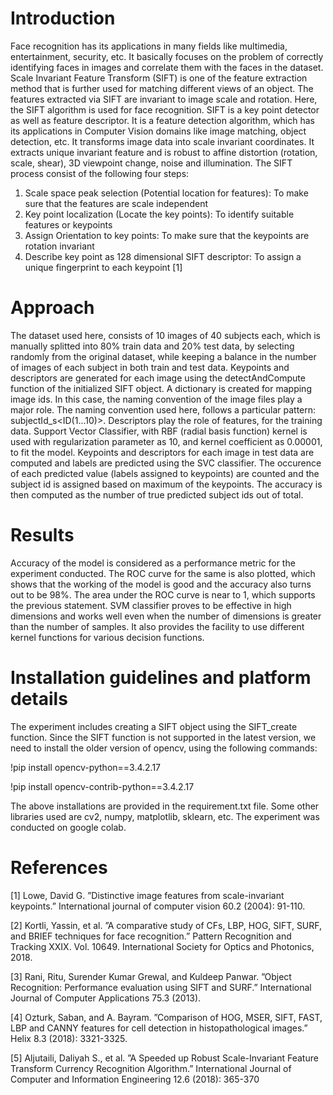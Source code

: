 # Introduction
Face recognition has its applications in many fields like multimedia, entertainment, security, etc. It basically focuses on the problem of correctly identifying faces in images and correlate them with the faces in the dataset. Scale Invariant Feature Transform (SIFT) is one of the feature extraction method that is further used for matching different views of an object. The features extracted via SIFT are invariant to image scale and rotation. Here, the SIFT algorithm is used for face recognition.
SIFT is a key point detector as well as feature descriptor. It is a feature detection algorithm, which has its applications in Computer Vision domains like image matching, object detection, etc. It transforms image data into scale invariant coordinates. It extracts unique invariant feature and is robust to affine distortion (rotation, scale, shear), 3D viewpoint change, noise and illumination.
The SIFT process consist of the following four steps:
1) Scale space peak selection (Potential location for features): To make sure that the features are scale independent
2) Key point localization (Locate the key points): To identify suitable features or keypoints
3) Assign Orientation to key points: To make sure that the keypoints are rotation invariant
4) Describe key point as 128 dimensional SIFT descriptor: To assign a unique fingerprint to each keypoint [1]

# Approach 
The dataset used here, consists of 10 images of 40 subjects each, which is manually splitted into 80% train data and 20% test data, by selecting randomly from the original dataset, while keeping a balance in the number of images of each subject in both train and test data. Keypoints and descriptors are generated for each image using the detectAndCompute function of the initialized SIFT object. A dictionary is created for mapping image ids. In this case, the naming convention of the image files play a major role. The naming convention used here, follows a particular pattern: subjectId_s<ID(1...10)>. Descriptors play the role of features, for the training data. Support Vector Classifier, with RBF (radial basis function) kernel is used with regularization parameter as 10, and kernel coefficient as 0.00001, to fit the model. Keypoints and descriptors for each image in test data are computed and labels are predicted using the SVC classifier. The occurence of each predicted value (labels assigned to keypoints) are counted and the subject id is assigned based on maximum of the keypoints. The accuracy is then computed as the number of true predicted subject ids out of total.  


# Results
Accuracy of the model is considered as a performance metric for the experiment conducted. The ROC curve for the same is also plotted, which shows that the working of the
model is good and the accuracy also turns out to be 98%. The area under the ROC curve is near to 1, which supports the previous statement. SVM classifier proves to be effective in high dimensions and works well even when the number of dimensions is greater than the number of samples. It also provides the facility to use different kernel functions for various decision functions.
<images>

# Installation guidelines and platform details
The experiment includes creating a SIFT object using the SIFT_create function. Since the SIFT function is not supported in the latest version, we need to install the older version of opencv, using the following commands:

!pip install opencv-python==3.4.2.17

!pip install opencv-contrib-python==3.4.2.17

The above installations are provided in the requirement.txt file.
Some other libraries used are cv2, numpy, matplotlib, sklearn, etc. The experiment was conducted on google colab. 

# References 
[1] Lowe, David G. ”Distinctive image features from scale-invariant keypoints.” International journal of computer vision 60.2 (2004): 91-110.

[2] Kortli, Yassin, et al. ”A comparative study of CFs, LBP, HOG, SIFT, SURF, and BRIEF techniques for face recognition.” Pattern Recognition and Tracking XXIX. Vol. 10649. International Society for Optics and Photonics, 2018.

[3] Rani, Ritu, Surender Kumar Grewal, and Kuldeep Panwar. ”Object Recognition: Performance evaluation using SIFT and SURF.” International Journal of Computer Applications 75.3 (2013).

[4] Ozturk, Saban, and A. Bayram. ”Comparison of HOG, MSER, SIFT, FAST, LBP and CANNY features for cell detection in histopathological images.” Helix 8.3 (2018): 3321-3325.

[5] Aljutaili, Daliyah S., et al. ”A Speeded up Robust Scale-Invariant Feature Transform Currency Recognition Algorithm.” International Journal of Computer and Information Engineering 12.6 (2018): 365-370
